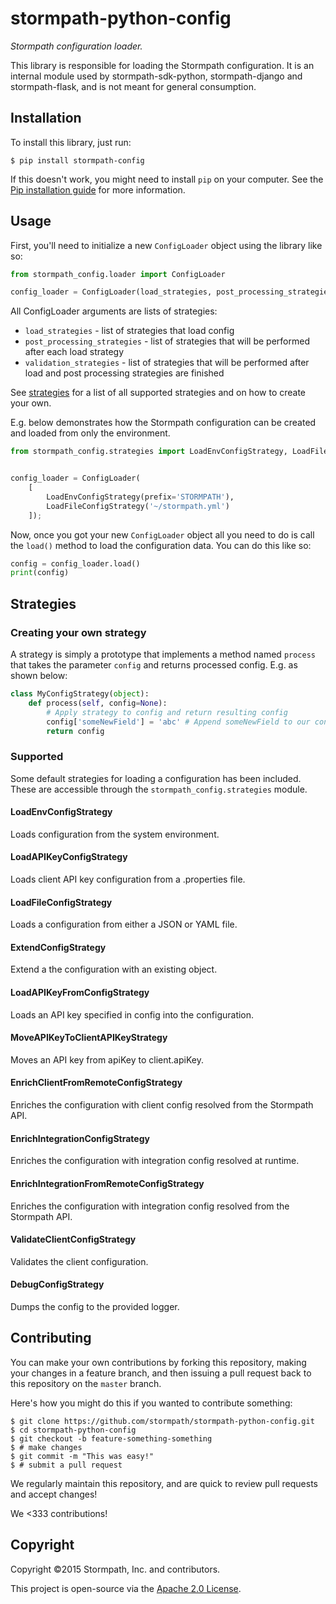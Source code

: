 # stormpath-python-config

*Stormpath configuration loader.*


This library is responsible for loading the Stormpath configuration.  It is an 
internal module used by stormpath-sdk-python, stormpath-django and 
stormpath-flask, and is not meant for general consumption.


## Installation

To install this library, just run:

```
$ pip install stormpath-config
```

If this doesn't work, you might need to install `pip` on your computer.  See the
[Pip installation guide](http://www.pip-installer.org/en/latest/installing.html)
for more information.


## Usage

First, you'll need to initialize a new `ConfigLoader` object using the library like so:

```python
from stormpath_config.loader import ConfigLoader

config_loader = ConfigLoader(load_strategies, post_processing_strategies, validation_strategies)
```

All ConfigLoader arguments are lists of strategies:
* `load_strategies` - list of strategies that load config
* `post_processing_strategies` - list of strategies that will be performed after each load strategy
* `validation_strategies` - list of strategies that will be performed after load and post processing strategies are finished

See [strategies](#strategies) for a list of all supported strategies and on how to create your own.

E.g. below demonstrates how the Stormpath configuration can be created and loaded from only the environment.

```python
from stormpath_config.strategies import LoadEnvConfigStrategy, LoadFileConfigStrategy


config_loader = ConfigLoader(
    [
        LoadEnvConfigStrategy(prefix='STORMPATH'),
        LoadFileConfigStrategy('~/stormpath.yml')
    ]);
```

Now, once you got your new `ConfigLoader` object all you need to do is call the `load()` method to load the configuration data.
You can do this like so:

```python
config = config_loader.load()
print(config)
```

## Strategies

### Creating your own strategy

A strategy is simply a prototype that implements a method named `process` that takes the parameter `config` and returns processed config. E.g. as shown below:

```python
class MyConfigStrategy(object):
    def process(self, config=None):
        # Apply strategy to config and return resulting config
        config['someNewField'] = 'abc' # Append someNewField to our config
        return config
```

### Supported

Some default strategies for loading a configuration has been included. These are accessible through the `stormpath_config.strategies` module.

#### LoadEnvConfigStrategy

Loads configuration from the system environment.

#### LoadAPIKeyConfigStrategy

Loads client API key configuration from a .properties file.

#### LoadFileConfigStrategy

Loads a configuration from either a JSON or YAML file.

#### ExtendConfigStrategy

Extend a the configuration with an existing object.

#### LoadAPIKeyFromConfigStrategy

Loads an API key specified in config into the configuration.

#### MoveAPIKeyToClientAPIKeyStrategy

Moves an API key from apiKey to client.apiKey.

#### EnrichClientFromRemoteConfigStrategy

Enriches the configuration with client config resolved from the Stormpath API.

#### EnrichIntegrationConfigStrategy

Enriches the configuration with integration config resolved at runtime.

#### EnrichIntegrationFromRemoteConfigStrategy

Enriches the configuration with integration config resolved from the Stormpath API.

#### ValidateClientConfigStrategy

Validates the client configuration.

#### DebugConfigStrategy

Dumps the config to the provided logger.
    

## Contributing

You can make your own contributions by forking this repository, making your
changes in a feature branch, and then issuing a pull request back to this
repository on the `master` branch.

Here's how you might do this if you wanted to contribute something:

```console
$ git clone https://github.com/stormpath/stormpath-python-config.git
$ cd stormpath-python-config
$ git checkout -b feature-something-something
$ # make changes
$ git commit -m "This was easy!"
$ # submit a pull request
```

We regularly maintain this repository, and are quick to review pull requests
and accept changes!

We <333 contributions!

## Copyright

Copyright &copy;2015 Stormpath, Inc. and contributors.

This project is open-source via the [Apache 2.0 License](http://www.apache.org/licenses/LICENSE-2.0).
